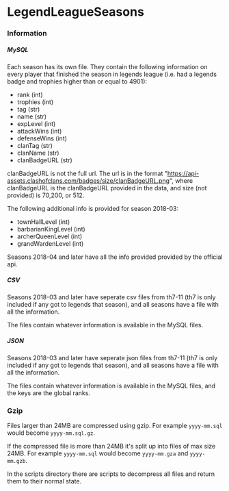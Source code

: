 # LegendLeagueSeasons

### Information
##### MySQL
Each season has its own file. They contain the following information on every player that finished the season in legends league (i.e. had a legends badge and trophies higher than or equal to 4901):

- rank (int)
- trophies (int)
- tag (str)
- name (str)
- expLevel (int)
- attackWins (int)
- defenseWins (int)
- clanTag (str)
- clanName (str)
- clanBadgeURL (str)

clanBadgeURL is not the full url. The url is in the format "https://api-assets.clashofclans.com/badges/size/clanBadgeURL.png", where clanBadgeURL is the clanBadgeURL provided in the data, and size (not provided) is 70,200, or 512.

The following additional info is provided for season 2018-03:

- townHallLevel (int)
- barbarianKingLevel (int)
- archerQueenLevel (int)
- grandWardenLevel (int)

Seasons 2018-04 and later have all the info provided provided by the official api.
##### CSV
Seasons 2018-03 and later have seperate csv files from th7-11 (th7 is only included if any got to legends that season), and all seasons have a file with all the information.

The files contain whatever information is available in the MySQL files.
##### JSON
Seasons 2018-03 and later have seperate json files from th7-11 (th7 is only included if any got to legends that season), and all seasons have a file with all the information.

The files contain whatever information is available in the MySQL files, and the keys are the global ranks.

### Gzip
Files larger than 24MB are compressed using gzip. For example `yyyy-mm.sql` would become `yyyy-mm.sql.gz`.

If the compressed file is more than 24MB it's split up into files of max size 24MB. For example `yyyy-mm.sql` would become `yyyy-mm.gza` and `yyyy-mm.gzb`.

In the scripts directory there are scripts to decompress all files and return them to their normal state.
